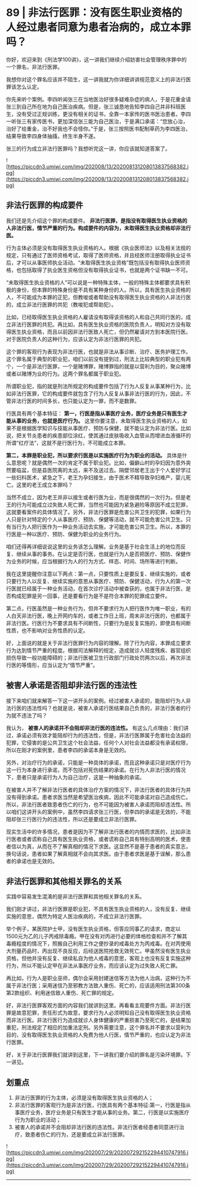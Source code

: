 # 89 | 非法行医罪：没有医生职业资格的人经过患者同意为患者治病的，成立本罪吗？

你好，欢迎来到《刑法学100讲》，这一讲我们继续介绍妨害社会管理秩序罪中的一个罪名，非法行医罪。

我想你对这个罪名应该并不陌生，这一讲我就为你详细讲讲规范意义上的非法行医罪该怎么认定。

你先来听个案例。李四听闻张三在当地医治好很多疑难杂症的病人，于是花重金请张三到自己所在地为自己医治疾病。但是，张三诚恳地告知李四自己并非科班医生，没有受过正规训练，更没有相关的证书，全靠一本家传的医书医治患者。李四一听张三有家传医书，更加深信张三能为自己医治，于是满口承诺：“您放心治，治好了给重金，治不好我也不会怪你。”于是，张三按照医书配制草药为李四医治，结果导致李四身体抽搐，终生半身不遂。

张三的行为成立非法行医罪吗？我想听完这一讲，你应该就知道答案了。

![https://piccdn3.umiwi.com/img/202008/13/202008131208013837568382.jpg](https://piccdn3.umiwi.com/img/202008/13/202008131208013837568382.jpg)

## 非法行医罪的构成要件

我们还是先介绍这个罪的构成要件。 **非法行医罪，是指没有取得医生执业资格的人非法行医，情节严重的行为。构成要件的内容为，未取得医生执业资格却非法行医。**

行为主体必须是没有取得医生执业资格的人。根据《执业医师法》以及相关法规的规定，只有通过了医师资格考试，取得了医师资格，并且经医师注册取得执业证书后，才可以从事医师执业活动。“未取得医生执业资格”既包括没有取得执业医师资格，也包括取得了执业医生资格但没有取得执业证书，也就是两个证书缺一不可。

“未取得医生执业资格的人”可以说是一种特殊主体，一般的特殊主体都要求具有积极的身份，但本罪的特殊身份是不具有某种身份的人。所以，具有医生执业资格的人，不可能成为本罪的正犯，但教唆或者帮助没有取得医生执业资格的人非法行医的，成立非法行医罪的共犯（教唆犯或帮助犯）。

比如，已经取得医生执业资格的人雇请没有取得该资格的人和自己共同行医的，成立非法行医罪的共犯。再比如，具有医生执业资格的医院负责人，明知对方没有取得医生执业资格，而且以前因非法行医致人死亡，但仍然雇请对方到本医院行医。对于医院负责人的这种行为，应该认定为非法行医罪的共犯。

这个罪的客观行为表现为非法行医，也就是非法从事诊断、治疗、医务护理工作。这个罪名属于典型的职业犯，咱们以前没有提到过，刑法上比较典型的职业犯有两个，一个是非法行医罪，一个是赌博罪，赌博罪指的就是以营利为目的，聚众赌博或者以赌博为业的行为。这两个罪名都属于职业犯。

所谓职业犯，指的就是刑法所规定的构成要件包括了行为人反复从事某种行为，比如非法行医罪，它的构成要件就包含了行为人反复从事非法行医的行为，因此，不管非法行医的时间多长，也只能认定为一罪，而不是数罪。

行医具有两个基本特征： **第一，行医是指从事医疗业务，医疗业务是只有医生才能从事的业务，也就是医疗行为。** 这里你要注意，未取得医生执业资格的人，如果不是根据医学知识与技能从事医疗、预防与保健，就不能认定为非法行医。比如说，把关节炎患者的疾患部位涂红，使其通过皮肤吸收入血管从而增进血液循环的所谓“红疗法”，这就不是行医行为，不可能成立本罪。

 **第二，本罪是职业犯，所以要求行医是以实施医疗行为为职业的活动。** 具体是什么意思呢？就是偶然一次的肯定不属于职业犯。比如，偏僻山村的孕妇因为意外突然要临盆，但是县医院离的太远，来不及送过去。隔壁邻居老王出于个人爱好学过一些妇科医术，紧急之下，老王为孕妇接生，由于医术不精导致孕妇难产，婴儿死亡。这里的老王成立本罪吗？

当然不成立，因为老王并非以接生或者行医为业，而是很偶然的一次行为。但是老王的行为可能成立过失致人死亡罪，当然也可能因为紧急避险等原因不成立犯罪，这就要看案件的具体情况了。另外，非法行医罪是危害公共卫生的犯罪，如果行为人只是针对特定的个人从事医疗、预防、保健等活动，就不可能危害公共卫生。只有当行为人把行医作为一种业务活动去实施，才可能危害公共卫生。所以，本罪的行医是一种以医疗、预防、保健为职业的业务行为。

咱们还得再详细说说这里的业务该怎么理解。业务是基于社会生活上的地位而反复、继续从事的事务。在认定是否行医，也就是行为人是否把医疗、预防、保健作为业务的时候，应当根据行为人的行为方式、样态、时间、场所等进行判断。

我在这里提醒你注意以下两点：第一点，只要性质上是要反复、继续实施的，或者只要行为人以反复、继续实施的意思从事医疗、预防、保健活动，行为人的第一次行医就已经属于一种业务活动，在首次诊疗活动中被查获的，也属于非法行医，是否构成犯罪是另一回事，还是要看行为是不是符合本罪的犯罪成立要件。

第二点，行医虽然是一种业务行为，但并不要求行为人把行医作为唯一职业，有的人白天非法行医，晚上开网约车的，或者工作日上班，周末非法行医的，也都属于非法行医。行医行为不要求具有不间断性，只要行为是反复实施的，即使具有间断性质，也不影响对业务性质的认定。

好，上面说的就是关于非法行医罪行为内容的理解。除了行为内容，本罪成立要求行为达到情节严重的程度。根据司法解释的规定，造成就诊人轻度残疾、器官组织损伤导致一般功能障碍的；非法行医被卫生行政部门行政处罚两次以后，再次非法行医的等情形，应当认定为“情节严重”。

## 被害人承诺是否阻却非法行医的违法性

接下来咱们就来解答一下这一讲开头的案例。经过被害人承诺的，能阻却行为人非法行医的违法性吗？也就是说，被害人承诺行医结果自己负责的，非法行医者的行为就不违法了吗？

我认为， **被害人的承诺并不会阻却非法行医的违法性。** 有这么几点理由：我们讲过，承诺必须有效才能阻却行为的违法性，但是，非法行医罪属于危害社会法益的犯罪，它侵害的是公共卫生这个社会法益，任何个人对社会法益都没有承诺权限，所以在刚才的案例里，患者李四的承诺本身是无效的。

另外，对治疗行为的承诺，只能是一种具体的承诺，而且这种承诺只是对医疗行为这一行为本身进行承诺，而不包括对死伤结果的承诺。在行为人非法行医的情况下，患者只是承诺行为人为自己治疗，这是一种抽象的承诺。

在被害人并不了解非法行医者的具体治疗方案的情况下，非法行医者的具体行为并没有得到承诺。患者求医当然是希望医治疾病，因此不可能承诺对自己造成伤亡。所以，非法行医者致患者伤亡的行为，也不可能因为被害人承诺而阻却违法性。所以咱们这讲开头的案例中，虽然李四请求张三行医，但李四的承诺是无效的，不能阻却张三行医行为的违法性，所以还是要成立非法行医罪。

现实生活中的许多情况，患者是因为不了解非法行医者的内情而求医的，比如非法行医者或者谎称自己具有医生执业资格，或者谎称自己具有特别高明的医术，使患者信以为真，从而在不了解真相的情况下求医。这显然不是基于患者的真实意志，换句话说，患者如果了解真相就不会向其求医。由于患者求医是基于误解，那么患者的承诺也是无效的。

## 非法行医罪和其他相关罪名的关系

实践中容易发生混淆的是非法行医罪和其他相关罪名的关系。

我们刚才讲过，非法行医罪是职业犯，不具有医生执业资格的人，没有反复、继续实施的意思，偶然为特定人医治疾病的，不成立非法行医罪。

举个例子，某医院护士甲，没有医生执业资格，但答应同事乙的请求，商定以1500元为乙的儿子丙戒除毒瘾。甲在没有对丙进行必要的体格检查和并不了解其毒瘾程度的情况下，照搬自己利用工作之便抄录的戒毒处方为丙戒毒。在对丙使用大剂量药品时，丙出现不良反应，后经送医院抢救无效死亡。甲虽然没有医生执业资格，但他并没有反复、继续私自为他人戒毒的意思，客观上也没有反复实施这种行为，所以不能认定甲在非法从事医疗业务，而应该认定为过失致人死亡罪。

再比如，行为人是职业巫师，偶尔会采用封建迷信等方法为他人治病，这种行为不属于非法行医；采用迷信乃至邪教方法致人重伤、死亡的，应该适用刑法第300条第2款组织、利用迷信致人重伤、死亡罪的规定。

好，非法行医罪客观方面的内容我们就讲到这里。再看看主观要件方面。非法行医罪是故意犯罪，责任形式为故意，要求行为人必须明知自己没有取得医生执业资格而非法行医。非法行医行为造成就诊人身体健康的严重损害乃至死亡的，是结果加重犯，刑法规定了相应的加重法定刑。另外需要注意，这个罪名并不要求以营利为目的，没有取得医生执业资格的人免费为他人行医，情节严重的，也应认定为非法行医罪。

好，关于非法行医罪我们就讲到这里，下一讲我们要介绍的罪名是污染环境罪。下一讲见。

## 划重点

1. 非法行医罪的行为主体，必须是没有取得医生执业资格的人；
2. 非法行医罪的客观行为是非法行医，行医具有两个基本特征:第一，行医是指从事医疗业务，医疗业务是只有医生才能从事的业务。第二，行医是以实施医疗行为为职业的活动；
3. 被害人的承诺并不会阻却非法行医的违法性。非法行医者经患者同意进行治疗，致患者伤亡的行为，还是要成立非法行医罪。


![https://piccdn3.umiwi.com/img/202007/29/202007292152294410747916.jpg](https://piccdn3.umiwi.com/img/202007/29/202007292152294410747916.jpg)

---
